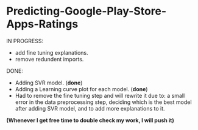 # Predicting-Google-Play-Store-Apps-Ratings 


IN PROGRESS:
- add fine tuning explanations.
- remove redundent imports.



DONE:
- Adding SVR model. (**done**)
- Adding a Learning curve plot for each model. (**done**)
- Had to remove the fine tuning step and will rewrite it due to: a small error in the data preprocessing step, deciding which is the best model after adding SVR model, and to add more explanations to it. 


**(Whenever I get free time to double check my work, I will push it)**

